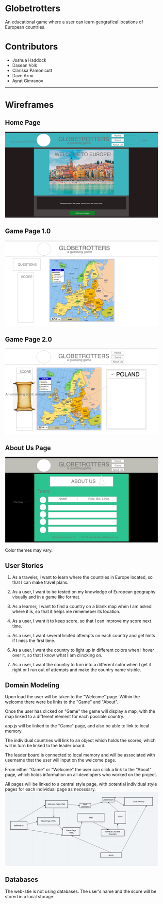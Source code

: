 # Globetrotters
An educational game where a user can learn geografical locations of European countries.

# Contributors
- Joshua Haddock
- Dasean Volk
- Clarissa Pamonicutt
- Dave Arno
- Ayrat Gimranov

___

# Wireframes

## Home Page
![Home](./images/Wireframes/Home.png)
## Game Page 1.0
![Game Blank](./images/Wireframes/Gameblank.png)
## Game Page 2.0
![Game](./images/Wireframes/Game.png)
## About Us Page
![About Us](./images/Wireframes/aboutus.png)

Color themes may vary.


## User Stories

1. As a traveler, I want to learn where the countries in Europe located, so that I can make travel plans.

2. As a user, I want to be tested on my knowledge of European geography visually and in a game like format.

3. As a learner, I want to find a country on a blank map when I am asked where it is, so that it helps me rememeber its location.

4. As a user, I want it to keep score, so that I can improve my score next time.

5. As a user, I want several limited attempts on each country and get hints if I miss the first time.

6. As a user, I want the country to light up in different colors when I hover over it, so that I know what I am clincking on.

7. As a user, I want the country to turn into a different color when I get it right or I run out of attempts and make the country name visible.

## Domain Modeling

Upon load the user will be taken to the "Welcome" page. Within the welcome there were be links to the "Game" and "About".

Once the user has clicked on "Game" the game will display a map, with the map linked to a different element for each possible country.

app.js will be linked to the "Game" page, and also be able to link to local memory.

The individual countries will link to an object which holds the scores, which will in turn be linked to the leader board.

The leader board is connected to local memory and will be associated with username that the user will input on the welcome page.

From either "Game" or "Welcome" the user can click a link to the "About" page, which holds information on all developers who worked on the project.

All pages will be linked to a central style page, with potential individual style pages for each individual page as necessary.
![](./images/globetrotters-domain-model.jpeg)

## Databases

The web-stie is not using databases. The user's name and the score will be stored in a local storage.
